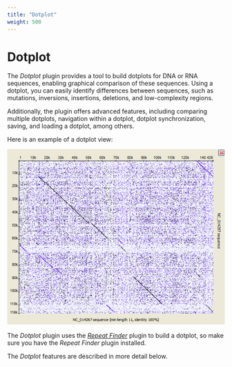 ```yaml
---
title: "Dotplot"
weight: 500
---
```


# Dotplot

The _Dotplot_ plugin provides a tool to build dotplots for DNA or RNA sequences, enabling graphical comparison of these sequences. Using a dotplot, you can easily identify differences between sequences, such as mutations, inversions, insertions, deletions, and low-complexity regions.

Additionally, the plugin offers advanced features, including comparing multiple dotplots, navigation within a dotplot, dotplot synchronization, saving, and loading a dotplot, among others.

Here is an example of a dotplot view:

![](/images/4227416/4457004.png)

The _Dotplot_ plugin uses the [_Repeat Finder_](repeat-finder.md) plugin to build a dotplot, so make sure you have the _Repeat Finder_ plugin installed.

The _Dotplot_ features are described in more detail below.